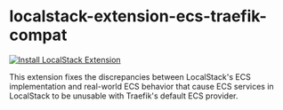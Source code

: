 localstack-extension-ecs-traefik-compat
===============================

[![Install LocalStack Extension](https://cdn.localstack.cloud/gh/extension-badge.svg)](https://app.localstack.cloud/extensions/remote?url=git+https://github.com/the-wondersmith/localstack-extension-ecs-traefik-compat/#egg=localstack-extension-ecs-traefik-compat)

This extension fixes the discrepancies between LocalStack's ECS implementation and real-world ECS behavior
that cause ECS services in LocalStack to be unusable with Traefik's default ECS provider.
